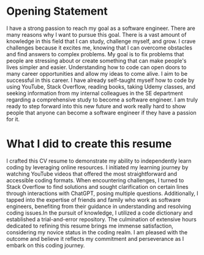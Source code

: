 # Opening Statement 

 I have a strong passion to reach my goal as a software engineer. There are many reasons why I want to pursue this goal. There is a vast amount of knowledge in this field that I can study, challenge myself, and grow. I crave challenges because it excites me, knowing that I can overcome obstacles and find answers to complex problems. My goal is to fix problems that people are stressing about or create something that can make people's lives simpler and easier. Understanding how to code can open doors to many career opportunities and allow my ideas to come alive. I aim to be successful in this career. I have already self-taught myself how to code by using YouTube, Stack Overflow, reading books, taking Udemy classes, and seeking information from my internal colleagues in the SE department regarding a comprehensive study to become a software engineer. I am truly ready to step forward into this new future and work really hard to show people that anyone can become a software engineer if they have a passion for it.

# What I did to create this resume

 I crafted this CV resume to demonstrate my ability to independently learn coding by leveraging online resources. I initiated my learning journey by watching YouTube videos that offered the most straightforward and accessible coding formats. When encountering challenges, I turned to Stack Overflow to find solutions and sought clarification on certain lines through interactions with ChatGPT, posing multiple questions. Additionally, I tapped into the expertise of friends and family who work as software engineers, benefiting from their guidance in understanding and resolving coding issues.In the pursuit of knowledge, I utilized a code dictionary and established a trial-and-error repository. The culmination of extensive hours dedicated to refining this resume brings me immense satisfaction, considering my novice status in the coding realm. I am pleased with the outcome and believe it reflects my commitment and perseverance as I embark on this coding journey.